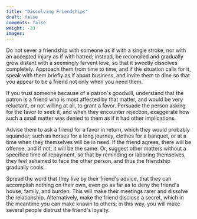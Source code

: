 ```yaml
---
title: "Dissolving Friendships"
draft: false
comments: false
weight: -33
images:
---
```


Do not sever a friendship with someone as if with a single stroke, nor with an accepted injury as if with hatred; instead, be reconciled and gradually grow distant with a seemingly fervent love, so that it sweetly dissolves completely. Approach them from time to time, and if the situation calls for it, speak with them briefly as if about business, and invite them to dine so that you appear to be a friend not only when you need them.

If you trust someone because of a patron's goodwill, understand that the patron is a friend who is most affected by that matter, and would be very reluctant, or not willing at all, to grant a favor. Persuade the person asking for the favor to seek it, and when they encounter rejection, exaggerate how such a small matter was denied to them as if it had other implications.

Advise them to ask a friend for a favor in return, which they would probably squander; such as horses for a long journey, clothes for a banquet, or at a time when they themselves will be in need. If the friend agrees, there will be offense, and if not, it will be the same. Or, suggest other matters without a specified time of repayment, so that by reminding or laboring themselves, they feel ashamed to face the other person, and thus the friendship gradually cools.

Spread the word that they live by their friend's advice, that they can accomplish nothing on their own, even go as far as to deny the friend's house, family, and burden. This will make their meetings rarer and dissolve the relationship. Alternatively, make the friend disclose a secret, which in the meantime you can make known to others; in this way, you will make several people distrust the friend's loyalty.